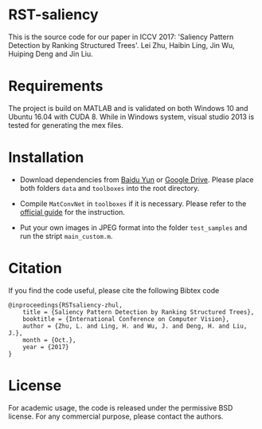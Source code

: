 # RST-saliency
This is the source code for our paper in ICCV 2017: 'Saliency Pattern Detection by Ranking Structured Trees'. Lei Zhu, Haibin Ling, Jin Wu, Huiping Deng and Jin Liu.

# Requirements
The project is build on MATLAB and is validated on both Windows 10 and Ubuntu 16.04 with CUDA 8. While in Windows system, visual studio 2013 is tested for generating the mex files.

# Installation
* Download dependencies from [Baidu Yun](http://pan.baidu.com/s/1miE8B9I/) or [Google Drive](https://drive.google.com/drive/folders/0B6qAIWXkeAeLcWprbE8xRVdOcUE?usp=sharing).
Please place both folders `data` and `toolboxes` into the root directory.

* Compile `MatConvNet` in `toolboxes` if it is necessary. Please refer to the [official guide](http://www.vlfeat.org/matconvnet/install/) for the instruction.

* Put your own images in JPEG format into the folder `test_samples` and run the stript `main_custom.m`.

# Citation
If you find the code useful, please cite the following Bibtex code

```
@inproceedings{RSTsaliency-zhul,
	title = {Saliency Pattern Detection by Ranking Structured Trees},
	booktitle = {International Conference on Computer Vision},
	author = {Zhu, L. and Ling, H. and Wu, J. and Deng, H. and Liu, J.},
	month = {Oct.},
	year = {2017}
}
```
# License
For academic usage, the code is released under the permissive BSD license. For any commercial purpose, please contact the authors.
